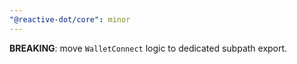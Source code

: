 ```yaml
---
"@reactive-dot/core": minor
---
```


**BREAKING**: move `WalletConnect` logic to dedicated subpath export.
